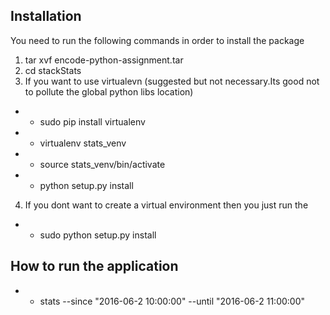 ## Installation

You need to run the following commands in order to install the package
1. tar xvf encode-python-assignment.tar
2. cd stackStats
3. If you want to use virtualevn (suggested but not necessary.Its good not to pollute the global python libs location)
 * * sudo pip install virtualenv
 * * virtualenv stats_venv
 * * source stats_venv/bin/activate
 * * python setup.py install
4. If you dont want to create a virtual environment then you just run the
 * * sudo python setup.py install

## How to run the application

 * * stats --since "2016-06-2 10:00:00" --until "2016-06-2 11:00:00"

